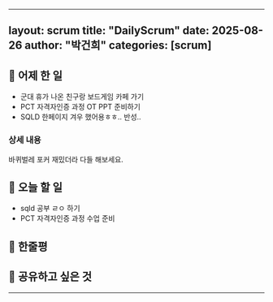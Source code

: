 ----
layout: scrum
title: "DailyScrum"
date: 2025-08-26
author: "박건희"
categories: [scrum]
---

## 📝 어제 한 일
- 군대 휴가 나온 친구랑 보드게임 카페 가기
- PCT 자격자인증 과정 OT PPT 준비하기
- SQLD 한페이지 겨우 했어용ㅎㅎ.. 반성..
     
### 상세 내용
바퀴벌레 포커 재밌더라 다들 해보세요.

## 🎯 오늘 할 일
- sqld 공부 ㄹㅇ 하기
- PCT 자격자인증 과정 수업 준비

## 💭 한줄평

## 🔗 공유하고 싶은 것


---

